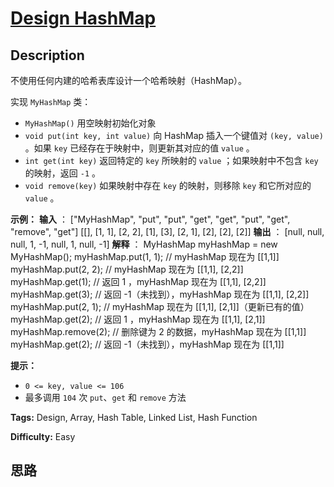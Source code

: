 # [Design HashMap][title]

## Description

不使用任何内建的哈希表库设计一个哈希映射（HashMap）。

实现 `MyHashMap` 类：

  * `MyHashMap()` 用空映射初始化对象
  * `void put(int key, int value)` 向 HashMap 插入一个键值对 `(key, value)` 。如果 `key` 已经存在于映射中，则更新其对应的值 `value` 。
  * `int get(int key)` 返回特定的 `key` 所映射的 `value` ；如果映射中不包含 `key` 的映射，返回 `-1` 。
  * `void remove(key)` 如果映射中存在 `key` 的映射，则移除 `key` 和它所对应的 `value` 。



**示例：**
            **输入** ：    ["MyHashMap", "put", "put", "get", "get", "put", "get", "remove", "get"]    [[], [1, 1], [2, 2], [1], [3], [2, 1], [2], [2], [2]]    **输出** ：    [null, null, null, 1, -1, null, 1, null, -1]        **解释** ：    MyHashMap myHashMap = new MyHashMap();    myHashMap.put(1, 1); // myHashMap 现在为 [[1,1]]    myHashMap.put(2, 2); // myHashMap 现在为 [[1,1], [2,2]]    myHashMap.get(1);    // 返回 1 ，myHashMap 现在为 [[1,1], [2,2]]    myHashMap.get(3);    // 返回 -1（未找到），myHashMap 现在为 [[1,1], [2,2]]    myHashMap.put(2, 1); // myHashMap 现在为 [[1,1], [2,1]]（更新已有的值）    myHashMap.get(2);    // 返回 1 ，myHashMap 现在为 [[1,1], [2,1]]    myHashMap.remove(2); // 删除键为 2 的数据，myHashMap 现在为 [[1,1]]    myHashMap.get(2);    // 返回 -1（未找到），myHashMap 现在为 [[1,1]]    



**提示：**

  * `0 <= key, value <= 106`
  * 最多调用 `104` 次 `put`、`get` 和 `remove` 方法


**Tags:** Design, Array, Hash Table, Linked List, Hash Function

**Difficulty:** Easy

## 思路

[title]: https://leetcode-cn.com/problems/design-hashmap
